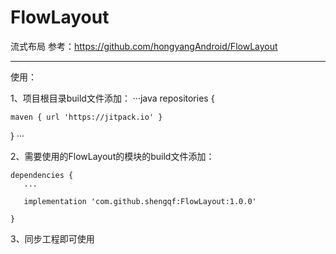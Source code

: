 # FlowLayout

流式布局
参考：https://github.com/hongyangAndroid/FlowLayout

------

使用：

1、项目根目录build文件添加：
···java
repositories {
       
    maven { url 'https://jitpack.io' }
      
}
···



2、需要使用的FlowLayout的模块的build文件添加：

    dependencies {
       ...

       implementation 'com.github.shengqf:FlowLayout:1.0.0'

    }

3、同步工程即可使用




